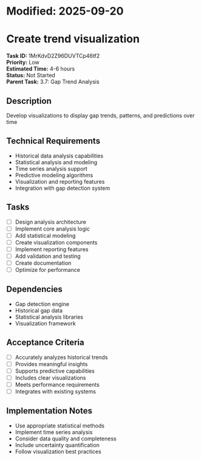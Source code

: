 # Modified: 2025-09-20

# Create trend visualization

**Task ID:** 1MrKdvD2Z96DUVTCp46tf2  
**Priority:** Low  
**Estimated Time:** 4-6 hours  
**Status:** Not Started  
**Parent Task:** 3.7: Gap Trend Analysis

## Description
Develop visualizations to display gap trends, patterns, and predictions over time

## Technical Requirements
- Historical data analysis capabilities
- Statistical analysis and modeling
- Time series analysis support
- Predictive modeling algorithms
- Visualization and reporting features
- Integration with gap detection system

## Tasks
- [ ] Design analysis architecture
- [ ] Implement core analysis logic
- [ ] Add statistical modeling
- [ ] Create visualization components
- [ ] Implement reporting features
- [ ] Add validation and testing
- [ ] Create documentation
- [ ] Optimize for performance

## Dependencies
- Gap detection engine
- Historical gap data
- Statistical analysis libraries
- Visualization framework

## Acceptance Criteria
- [ ] Accurately analyzes historical trends
- [ ] Provides meaningful insights
- [ ] Supports predictive capabilities
- [ ] Includes clear visualizations
- [ ] Meets performance requirements
- [ ] Integrates with existing systems

## Implementation Notes
- Use appropriate statistical methods
- Implement time series analysis
- Consider data quality and completeness
- Include uncertainty quantification
- Follow visualization best practices
